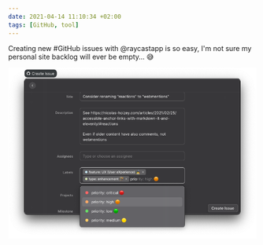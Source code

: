 ```yaml
---
date: 2021-04-14 11:10:34 +02:00
tags: [GitHub, tool]
---
```


Creating new #GitHub issues with @raycastapp is so easy, I'm not sure my personal site backlog will ever be empty… 😅

![Easily create GitHub issues with Raycast](easy-create-GitHub-issue-wth-raycast.png)